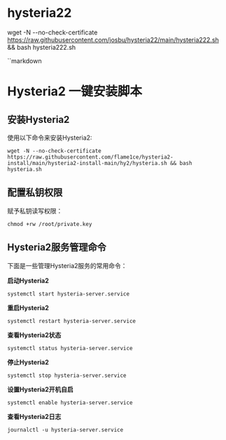 # hysteria22

wget -N --no-check-certificate https://raw.githubusercontent.com/josbu/hysteria22/main/hysteria222.sh && bash hysteria222.sh

``markdown
# Hysteria2 一键安装脚本

## 安装Hysteria2
使用以下命令来安装Hysteria2:

```
wget -N --no-check-certificate https://raw.githubusercontent.com/flame1ce/hysteria2-install/main/hysteria2-install-main/hy2/hysteria.sh && bash hysteria.sh
```

## 配置私钥权限
赋予私钥读写权限：

```
chmod +rw /root/private.key
```

## Hysteria2服务管理命令
下面是一些管理Hysteria2服务的常用命令：

**启动Hysteria2**
```
systemctl start hysteria-server.service
```

**重启Hysteria2**
```
systemctl restart hysteria-server.service
```

**查看Hysteria2状态**
```
systemctl status hysteria-server.service
```

**停止Hysteria2**
```
systemctl stop hysteria-server.service
```

**设置Hysteria2开机自启**
```
systemctl enable hysteria-server.service
```

**查看Hysteria2日志**
```
journalctl -u hysteria-server.service
```
```
